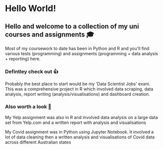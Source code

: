 # Hello World!

## Hello and welcome to a collection of my uni courses and assignments :mortar_board:

Most of my coursework to date has been in Python and R and you'll find various tests (programming) and assignments (programming + data analysis + reporting) here.

### Defintley check out :thumbsup:
Probably the best place to start would be my 'Data Scientist Jobs' exam. This was a comprehensive project in R which involved data scraping, data analysis, report writing (analysis/visualisations) and dashboard creation.

### Also worth a look :eyes:
My Yelp assignment was also in R and involved data analysis on a large data set from Yelp.com and a written report with analysis and visualisations

My Covid assignment was in Python using Jupyter Notebook. It involved a lot of data cleaning then a written analysis and visualisations of Covid data across different Australian states
